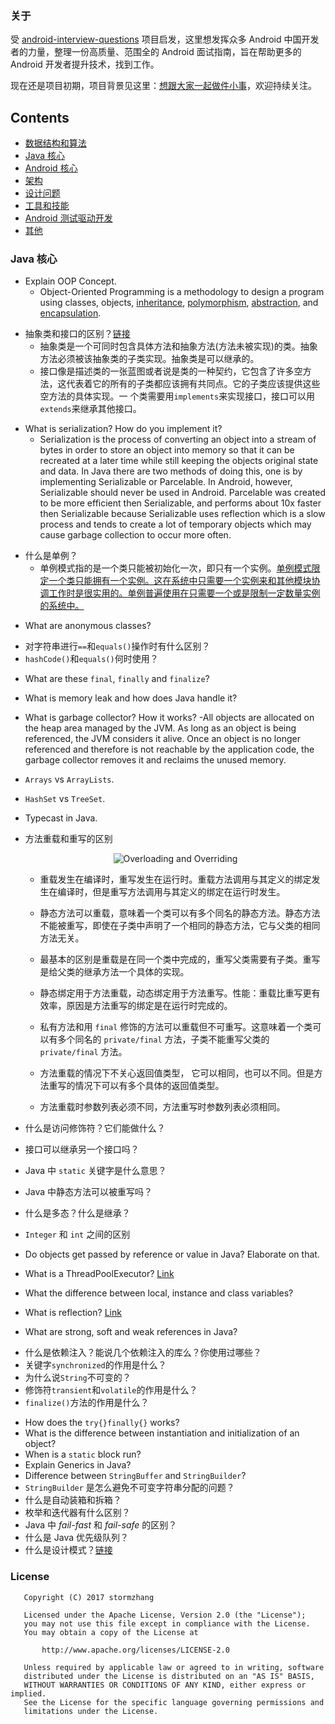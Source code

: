 ### 关于

受 [android-interview-questions](https://github.com/MindorksOpenSource/android-interview-questions) 项目启发，这里想发挥众多 Android 中国开发者的力量，整理一份高质量、范围全的 Android 面试指南，旨在帮助更多的 Android 开发者提升技术，找到工作。

现在还是项目初期，项目背景见这里：[想跟大家一起做件小事](http://mp.weixin.qq.com/s/t038R0bDDZ6dg4bwDoj2cQ)，欢迎持续关注。

## Contents
* [数据结构和算法](#data-structures-and-algorithms)
* [Java 核心](#java-核心)
* [Android 核心](#core-android)
* [架构](#architecture)
* [设计问题](#design-problem)
* [工具和技能](#tools-and-technologies)
* [Android 测试驱动开发](#android-test-driven-development)
* [其他](#others)


### Java 核心

- Explain OOP Concept.
  - Object-Oriented Programming is a methodology to design a program using classes, objects, 
    [inheritance](https://en.wikipedia.org/wiki/Inheritance_(object-oriented_programming)),
    [polymorphism](https://en.wikipedia.org/wiki/Polymorphism_(computer_science)),
    [abstraction](https://en.wikipedia.org/wiki/Abstraction_(software_engineering)), and
    [encapsulation](https://en.wikipedia.org/wiki/Encapsulation_(computer_programming)).
* 抽象类和接口的区别？[链接](https://arjun-sna.github.io/java/2017/02/02/abstractvsinterface/)
    - 抽象类是一个可同时包含具体方法和抽象方法(方法未被实现)的类。抽象方法必须被该抽象类的子类实现。抽象类是可以继承的。
    - 接口像是描述类的一张蓝图或者说是类的一种契约，它包含了许多空方法，这代表着它的所有的子类都应该拥有共同点。它的子类应该提供这些空方法的具体实现。一       个类需要用```implements```来实现接口，接口可以用```extends```来继承其他接口。
- What is serialization? How do you implement it?
  - Serialization is the process of converting an object into a stream of bytes in order to store 
    an object into memory so that it can be recreated at a later time while still keeping the 
    objects original state and data. In Java there are two methods of doing this, one is by 
    implementing Serializable or Parcelable. In Android, however, Serializable should never be used 
    in Android. Parcelable was created to be more efficient then Serializable, and performs about 
    10x faster then Serializable because Serializable uses reflection which is a slow process and 
    tends to create a lot of temporary objects which may cause garbage collection to occur more often.
* 什么是单例？
  - 单例模式指的是一个类只能被初始化一次，即只有一个实例。[单例模式限定一个类只能拥有一个实例。这在系统中只需要一个实例来和其他模块协调工作时是很实用的。单例普遍使用在只需要一个或是限制一定数量实例的系统中。](https://en.wikipedia.org/wiki/Singleton_pattern)
- What are anonymous classes?
* 对字符串进行```==```和```equals()```操作时有什么区别？
* ```hashCode()```和```equals()```何时使用？
- What are these `final`, `finally` and `finalize`?
- What is memory leak and how does Java handle it?
- What is garbage collector? How it works?
  -All objects are allocated on the heap area managed by the JVM. 
  As long as an object is being referenced, the JVM considers it  alive. 
  Once an object is no longer referenced and therefore is not reachable by the application code,
  the garbage collector removes it and reclaims the unused memory.
- `Arrays` vs `ArrayLists`.
- `HashSet` vs `TreeSet`.
- Typecast in Java.
- 方法重载和重写的区别
    <p align="center">
        <img alt="Overloading and Overriding" src="https://github.com/stormzhang/android-interview-questions-cn/blob/master/assets/overloading-vs-overriding.png">
    </p>

    - 重载发生在编译时，重写发生在运行时。重载方法调用与其定义的绑定发生在编译时，但是重写方法调用与其定义的绑定在运行时发生。

    - 静态方法可以重载，意味着一个类可以有多个同名的静态方法。静态方法不能被重写，即使在子类中声明了一个相同的静态方法，它与父类的相同方法无关。

    - 最基本的区别是重载是在同一个类中完成的，重写父类需要有子类。重写是给父类的继承方法一个具体的实现。

    - 静态绑定用于方法重载，动态绑定用于方法重写。性能：重载比重写更有效率，原因是方法重写的绑定是在运行时完成的。

    - 私有方法和用 `final` 修饰的方法可以重载但不可重写。这意味着一个类可以有多个同名的 `private/final` 方法，子类不能重写父类的 `private/final` 方法。

    - 方法重载的情况下不关心返回值类型， 它可以相同，也可以不同。但是方法重写的情况下可以有多个具体的返回值类型。

    - 方法重载时参数列表必须不同，方法重写时参数列表必须相同。

- 什么是访问修饰符？它们能做什么？
- 接口可以继承另一个接口吗？
- Java 中 `static` 关键字是什么意思？
- Java 中静态方法可以被重写吗？
- 什么是多态？什么是继承？
- `Integer` 和 `int` 之间的区别
- Do objects get passed by reference or value in Java? Elaborate on that.
- What is a ThreadPoolExecutor? [Link](https://blog.mindorks.com/threadpoolexecutor-in-android-8e9d22330ee3)
- What the difference between local, instance and class variables?
- What is reflection? [Link](http://tutorials.jenkov.com/java-reflection/index.html)
- What are strong, soft and weak references in Java?
* 什么是依赖注入？能说几个依赖注入的库么？你使用过哪些？
* 关键字```synchronized```的作用是什么？
* 为什么说```String```不可变的？
* 修饰符```transient```和```volatile```的作用是什么？
* ```finalize()```方法的作用是什么？
- How does the `try{}finally{}` works?
- What is the difference between instantiation and initialization of an object?
- When is a `static` block run?
- Explain Generics in Java?
- Difference between `StringBuffer` and `StringBuilder`?
- `StringBuilder` 是怎么避免不可变字符串分配的问题？
- 什么是自动装箱和拆箱？
- 枚举和迭代器有什么区别？
- Java 中 _fail-fast_ 和 _fail-safe_ 的区别？
- 什么是 Java 优先级队列？
- 什么是设计模式？[链接](https://github.com/iluwatar/java-design-patterns)


### License

```
   Copyright (C) 2017 stormzhang

   Licensed under the Apache License, Version 2.0 (the "License");
   you may not use this file except in compliance with the License.
   You may obtain a copy of the License at

       http://www.apache.org/licenses/LICENSE-2.0

   Unless required by applicable law or agreed to in writing, software
   distributed under the License is distributed on an "AS IS" BASIS,
   WITHOUT WARRANTIES OR CONDITIONS OF ANY KIND, either express or implied.
   See the License for the specific language governing permissions and
   limitations under the License.
```
